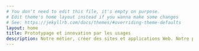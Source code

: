 ```yaml
---
# You don't need to edit this file, it's empty on purpose.
# Edit theme's home layout instead if you wanna make some changes
# See: https://jekyllrb.com/docs/themes/#overriding-theme-defaults
layout: home
title: Prototypage et innovation par les usages
description: Notre métier, créer des sites et applications Web. Notre principe, s'adapter en continu aux utilisateurs.
---
```

